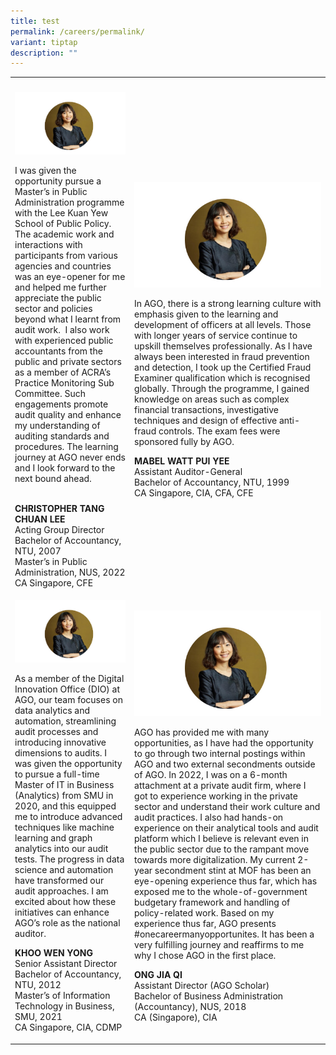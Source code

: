 ```yaml
---
title: test
permalink: /careers/permalink/
variant: tiptap
description: ""
---
```

<table>
<tbody>
<tr>
<th rowspan="1" colspan="1">
<p></p>
</th>
<th rowspan="1" colspan="1">
<p></p>
</th>
</tr>
<tr>
<td rowspan="1" colspan="1">
<div class="isomer-image-wrapper">
<img style="width: 100%" height="auto" width="100%" alt="" src="/images/test.jpg">
</div>
<p>I was given the opportunity pursue a Master’s in Public Administration
programme with the Lee Kuan Yew School of Public Policy.&nbsp; The academic
work and interactions with participants from various agencies and countries
was an eye-opener for me and helped me further appreciate the public sector
and policies beyond what I learnt from audit work.&nbsp; I also work with
experienced public accountants from the public and private sectors as a
member of ACRA’s Practice Monitoring Sub Committee. Such engagements promote
audit quality and enhance my understanding of auditing standards and procedures.
The learning journey at AGO never ends and I look forward to the next bound
ahead.</p>
<p>
<br><strong>CHRISTOPHER TANG CHUAN LEE</strong> 
<br>Acting Group Director
<br>Bachelor of Accountancy, NTU, 2007
<br>Master’s in Public Administration, NUS, 2022
<br>CA Singapore, CFE<strong><br></strong>
</p>
</td>
<td rowspan="1" colspan="1">
<div class="isomer-image-wrapper">
<img style="width: 100%" height="auto" width="100%" alt="" src="/images/test.jpg">
</div>
<p>In AGO, there is a strong learning culture with emphasis given to the
learning and development of officers at all levels. Those with longer years
of service continue to upskill themselves professionally. As I have always
been interested in fraud prevention and detection, I took up the Certified
Fraud Examiner qualification which is recognised globally. Through the
programme, I gained knowledge on areas such as complex financial transactions,
investigative techniques and design of effective anti-fraud controls. The
exam fees were sponsored fully by AGO.
<br>
</p>
<p><strong>MABEL WATT PUI YEE</strong> 
<br>Assistant Auditor-General
<br>Bachelor of Accountancy, NTU, 1999
<br>CA Singapore, CIA, CFA, CFE</p>
</td>
</tr>
<tr>
<td rowspan="1" colspan="1">
<div class="isomer-image-wrapper">
<img style="width: 100%" height="auto" width="100%" alt="" src="/images/test.jpg">
</div>
<p>As a member of the Digital Innovation Office (DIO) at AGO, our team focuses
on data analytics and automation, streamlining audit processes and introducing
innovative dimensions to audits. I was given the opportunity to pursue
a full-time Master of IT in Business (Analytics) from SMU in 2020, and
this equipped me to introduce advanced techniques like machine learning
and graph analytics into our audit tests. The progress in data science
and automation have transformed our audit approaches. I am excited about
how these initiatives can enhance AGO’s role as the national auditor.
<br>
</p>
<p><strong>KHOO WEN YONG</strong> 
<br>Senior Assistant Director
<br>Bachelor of Accountancy, NTU, 2012
<br>Master’s of Information Technology in Business, SMU, 2021
<br>CA Singapore, CIA, CDMP</p>
</td>
<td rowspan="1" colspan="1">
<div class="isomer-image-wrapper">
<img style="width: 100%" height="auto" width="100%" alt="" src="/images/test.jpg">
</div>
<p>AGO has provided me with many opportunities, as I have had the opportunity
to go through two internal postings within AGO and two external secondments
outside of AGO. In 2022, I was on a 6-month attachment at a private audit
firm, where I got to experience working in the private sector and understand
their work culture and audit practices. I also had hands-on experience
on their analytical tools and audit platform which I believe is relevant
even in the public sector due to the rampant move towards more digitalization.
My current 2-year secondment stint at MOF has been an eye-opening experience
thus far, which has exposed me to the whole-of-government budgetary framework
and handling of policy-related work. Based on my experience thus far, AGO
presents #onecareermanyopportunites. It has been a very fulfilling journey
and reaffirms to me why I chose AGO in the first place.</p>
<p><strong>ONG JIA QI</strong> 
<br>Assistant Director (AGO Scholar)
<br>Bachelor of Business Administration (Accountancy), NUS, 2018
<br>CA (Singapore), CIA</p>
</td>
</tr>
</tbody>
</table>
<p></p>